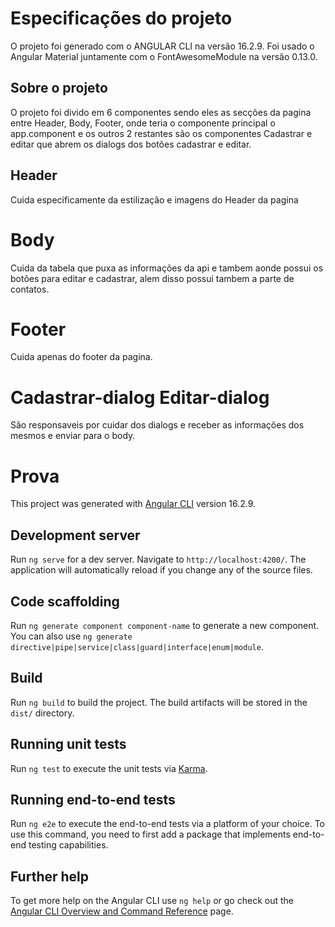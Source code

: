 # Especificações do projeto

O projeto foi generado com o ANGULAR CLI na versão 16.2.9.
Foi usado o Angular Material juntamente com o FontAwesomeModule na versão 0.13.0.

## Sobre o projeto

O projeto foi divido em 6 componentes sendo eles as secções da pagina entre Header, Body, Footer,
onde teria o componente principal o app.component e os outros 2 restantes são os componentes Cadastrar e
editar que abrem os dialogs dos botões cadastrar e editar.

## Header
Cuida especificamente da estilização e imagens do Header da pagina

# Body
Cuida da tabela que puxa as informações da api e tambem aonde possui os botões para editar e cadastrar,
alem disso possui tambem a parte de contatos.

# Footer
Cuida apenas do footer da pagina.

# Cadastrar-dialog Editar-dialog
São responsaveis por cuidar dos dialogs e receber as informações dos mesmos e enviar para o body.

# Prova

This project was generated with [Angular CLI](https://github.com/angular/angular-cli) version 16.2.9.

## Development server

Run `ng serve` for a dev server. Navigate to `http://localhost:4200/`. The application will automatically reload if you change any of the source files.

## Code scaffolding

Run `ng generate component component-name` to generate a new component. You can also use `ng generate directive|pipe|service|class|guard|interface|enum|module`.

## Build

Run `ng build` to build the project. The build artifacts will be stored in the `dist/` directory.

## Running unit tests

Run `ng test` to execute the unit tests via [Karma](https://karma-runner.github.io).

## Running end-to-end tests

Run `ng e2e` to execute the end-to-end tests via a platform of your choice. To use this command, you need to first add a package that implements end-to-end testing capabilities.

## Further help

To get more help on the Angular CLI use `ng help` or go check out the [Angular CLI Overview and Command Reference](https://angular.io/cli) page.
